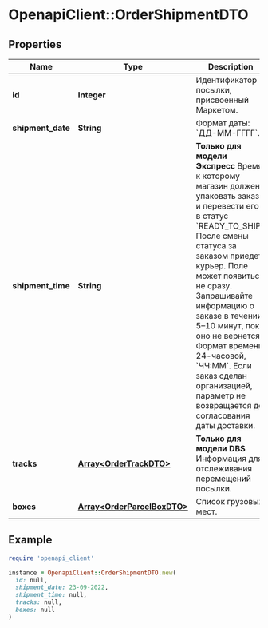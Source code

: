 # OpenapiClient::OrderShipmentDTO

## Properties

| Name | Type | Description | Notes |
| ---- | ---- | ----------- | ----- |
| **id** | **Integer** | Идентификатор посылки, присвоенный Маркетом. | [optional] |
| **shipment_date** | **String** | Формат даты: &#x60;ДД-ММ-ГГГГ&#x60;.  | [optional] |
| **shipment_time** | **String** | **Только для модели Экспресс**  Время, к которому магазин должен упаковать заказ и перевести его в статус &#x60;READY_TO_SHIP&#x60;. После смены статуса за заказом приедет курьер.  Поле может появиться не сразу. Запрашивайте информацию о заказе в течении 5–10 минут, пока оно не вернется.  Формат времени: 24-часовой, &#x60;ЧЧ:ММ&#x60;.  Если заказ сделан организацией, параметр не возвращается до согласования даты доставки.  | [optional] |
| **tracks** | [**Array&lt;OrderTrackDTO&gt;**](OrderTrackDTO.md) | **Только для модели DBS**  Информация для отслеживания перемещений посылки.  | [optional] |
| **boxes** | [**Array&lt;OrderParcelBoxDTO&gt;**](OrderParcelBoxDTO.md) | Список грузовых мест. | [optional] |

## Example

```ruby
require 'openapi_client'

instance = OpenapiClient::OrderShipmentDTO.new(
  id: null,
  shipment_date: 23-09-2022,
  shipment_time: null,
  tracks: null,
  boxes: null
)
```

